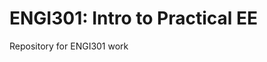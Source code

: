 <h1> ENGI301: Intro to Practical EE </h1>
Repository for ENGI301 work

<!---
chrishong0129/chrishong0129 is a ✨ special ✨ repository because its `README.md` (this file) appears on your GitHub profile.
You can click the Preview link to take a look at your changes.
--->
